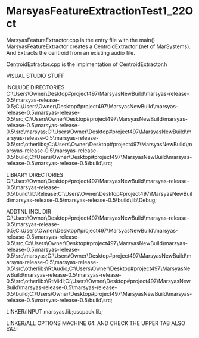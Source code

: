 # MarsyasFeatureExtractionTest1_22Oct

MarsyasFeatureExtractor.cpp is the entry file with the main()
MarsyasFeatureExtractor creates a CentroidExtractor (net of MarSystems).
And Extracts the centroid from an existing audio file.

CentroidExtractor.cpp is the implmentation of CentroidExtractor.h

VISUAL STUDIO STUFF

INCLUDE DIRECTORIES
C:\Users\Owner\Desktop\#project497\MarsyasNewBuild\marsyas-release-0.5\marsyas-release-0.5;C:\Users\Owner\Desktop\#project497\MarsyasNewBuild\marsyas-release-0.5\marsyas-release-0.5\src;C:\Users\Owner\Desktop\#project497\MarsyasNewBuild\marsyas-release-0.5\marsyas-release-0.5\src\marsyas;C:\Users\Owner\Desktop\#project497\MarsyasNewBuild\marsyas-release-0.5\marsyas-release-0.5\src\otherlibs;C:\Users\Owner\Desktop\#project497\MarsyasNewBuild\marsyas-release-0.5\marsyas-release-0.5\build;C:\Users\Owner\Desktop\#project497\MarsyasNewBuild\marsyas-release-0.5\marsyas-release-0.5\build\src;

LIBRARY DIRECTORIES
C:\Users\Owner\Desktop\#project497\MarsyasNewBuild\marsyas-release-0.5\marsyas-release-0.5\build\lib\Release;C:\Users\Owner\Desktop\#project497\MarsyasNewBuild\marsyas-release-0.5\marsyas-release-0.5\build\lib\Debug;

ADDTNL INCL DIR
C:\Users\Owner\Desktop\#project497\MarsyasNewBuild\marsyas-release-0.5\marsyas-release-0.5;C:\Users\Owner\Desktop\#project497\MarsyasNewBuild\marsyas-release-0.5\marsyas-release-0.5\src;C:\Users\Owner\Desktop\#project497\MarsyasNewBuild\marsyas-release-0.5\marsyas-release-0.5\src\marsyas;C:\Users\Owner\Desktop\#project497\MarsyasNewBuild\marsyas-release-0.5\marsyas-release-0.5\src\otherlibs\RtAudio;C:\Users\Owner\Desktop\#project497\MarsyasNewBuild\marsyas-release-0.5\marsyas-release-0.5\src\otherlibs\RtMidi;C:\Users\Owner\Desktop\#project497\MarsyasNewBuild\marsyas-release-0.5\marsyas-release-0.5\build;C:\Users\Owner\Desktop\#project497\MarsyasNewBuild\marsyas-release-0.5\marsyas-release-0.5\build\src;

LINKER/INPUT
marsyas.lib;oscpack.lib;

LINKER/ALL OPTIONS MACHINE 64. AND CHECK THE UPPER TAB ALSO X64!
